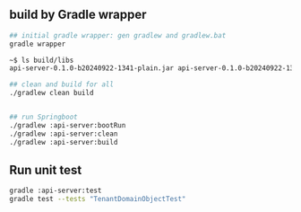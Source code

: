 
## build by Gradle wrapper

```bash
## initial gradle wrapper: gen gradlew and gradlew.bat
gradle wrapper

~$ ls build/libs
api-server-0.1.0-b20240922-1341-plain.jar api-server-0.1.0-b20240922-1341.jar

## clean and build for all
./gradlew clean build


## run Springboot
./gradlew :api-server:bootRun
./gradlew :api-server:clean
./gradlew :api-server:build

```


## Run unit test

```bash
gradle :api-server:test
gradle test --tests "TenantDomainObjectTest"
```

